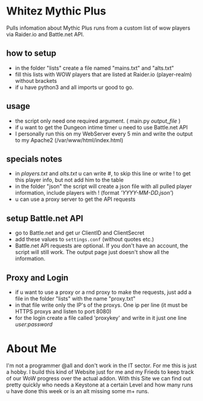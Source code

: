 # Whitez Mythic Plus
Pulls infomation about Mythic Plus runs from a custom list of wow players via Raider.io and Battle.net API.

## how to setup
- in the folder "lists" create a file named "mains.txt" and "alts.txt" 
- fill this lists with WOW players that are listed at Raider.io (player-realm) without brackets
- if u have python3 and all imports ur good to go.

## usage
- the script only need one required argument. ( main.py *output_file* )
- if u want to get the Dungeon intime timer u need to use Battle.net API
- I personally run this on my WebServer every 5 min and write the output to my Apache2 (/var/www/html/index.html)

## specials notes
- in *players.txt* and *alts.txt* u can write #, to skip this line or write ! to get this player info, but not add him to the table
- in the folder "json" the script will create a json file with all pulled player information, include players with ! (format *'YYYY-MM-DD.json'*)
- u can use a proxy server to get the API requests

## setup Battle.net API
- go to Battle.net and get ur ClientID and ClientSecret
- add these values to `settings.conf` (without quotes etc.)
- Battle.net API requests are optional. 
  If you don't have an account, the script will still work. 
  The output page just doesn't show all the information.

## Proxy and Login
- if u want to use a proxy or a rnd proxy to make the requests, just add a file in the folder "lists" with the name "proxy.txt"
- in that file write only the IP's of the proxys. One ip per line (it must be HTTPS proxys and listen to port 8080)
- for the login create a file called 'proxykey' and write in it just one line *user:password*

# About Me
I'm not a programmer @all and don't work in the IT sector. For me this is just a hobby.
I build this kind of Website just for me and my Frieds to keep track of our WoW progress over the actual addon.
With this Site we can find out pretty quickly who needs a Keystone at a certain Level and how many runs u have done this week or is an alt missing some m+ runs.
